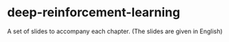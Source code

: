 # deep-reinforcement-learning
A set of slides to accompany each chapter. (The slides are given in English)
